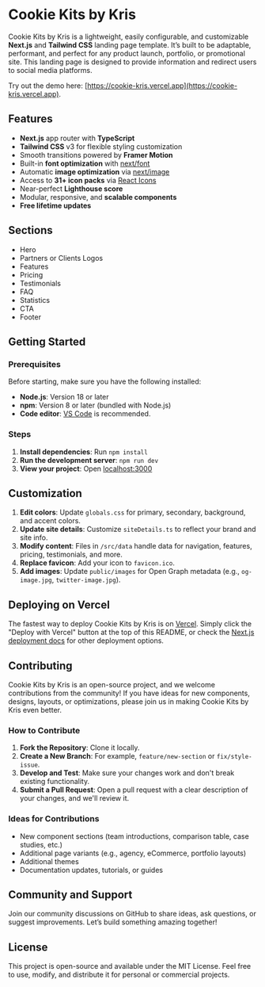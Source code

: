 # Cookie Kits by Kris

Cookie Kits by Kris is a lightweight, easily configurable, and customizable **Next.js** and **Tailwind CSS** landing page template. It’s built to be adaptable, performant, and perfect for any product launch, portfolio, or promotional site. This landing page is designed to provide information and redirect users to social media platforms.

Try out the demo here: [https://cookie-kris.vercel.app](https://cookie-kris.vercel.app).

## Features

- **Next.js** app router with **TypeScript**
- **Tailwind CSS** v3 for flexible styling customization
- Smooth transitions powered by **Framer Motion**
- Built-in **font optimization** with [next/font](https://nextjs.org/docs/app/api-reference/components/font)
- Automatic **image optimization** via [next/image](https://nextjs.org/docs/app/building-your-application/optimizing/images)
- Access to **31+ icon packs** via [React Icons](https://react-icons.github.io/react-icons/)
- Near-perfect **Lighthouse score**
- Modular, responsive, and **scalable components**
- **Free lifetime updates**

## Sections

- Hero
- Partners or Clients Logos
- Features
- Pricing
- Testimonials
- FAQ
- Statistics
- CTA
- Footer

## Getting Started

### Prerequisites

Before starting, make sure you have the following installed:

- **Node.js**: Version 18 or later
- **npm**: Version 8 or later (bundled with Node.js)
- **Code editor**: [VS Code](https://code.visualstudio.com/) is recommended.

### Steps

1. **Install dependencies**: Run `npm install`
2. **Run the development server**: `npm run dev`
3. **View your project**: Open [localhost:3000](http://localhost:3000)

## Customization

1. **Edit colors**: Update `globals.css` for primary, secondary, background, and accent colors.
2. **Update site details**: Customize `siteDetails.ts` to reflect your brand and site info.
3. **Modify content**: Files in `/src/data` handle data for navigation, features, pricing, testimonials, and more.
4. **Replace favicon**: Add your icon to `favicon.ico`.
5. **Add images**: Update `public/images` for Open Graph metadata (e.g., `og-image.jpg`, `twitter-image.jpg`).

## Deploying on Vercel

The fastest way to deploy Cookie Kits by Kris is on [Vercel](https://vercel.com/). Simply click the "Deploy with Vercel" button at the top of this README, or check the [Next.js deployment docs](https://vercel.com/docs/deployments/deployment-methods) for other deployment options.

## Contributing

Cookie Kits by Kris is an open-source project, and we welcome contributions from the community! If you have ideas for new components, designs, layouts, or optimizations, please join us in making Cookie Kits by Kris even better.

### How to Contribute

1. **Fork the Repository**: Clone it locally.
2. **Create a New Branch**: For example, `feature/new-section` or `fix/style-issue`.
3. **Develop and Test**: Make sure your changes work and don't break existing functionality.
4. **Submit a Pull Request**: Open a pull request with a clear description of your changes, and we'll review it.

### Ideas for Contributions

- New component sections (team introductions, comparison table, case studies, etc.)
- Additional page variants (e.g., agency, eCommerce, portfolio layouts)
- Additional themes
- Documentation updates, tutorials, or guides

## Community and Support

Join our community discussions on GitHub to share ideas, ask questions, or suggest improvements. Let’s build something amazing together!

## License

This project is open-source and available under the MIT License. Feel free to use, modify, and distribute it for personal or commercial projects.